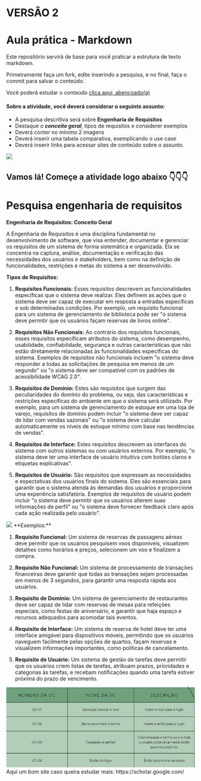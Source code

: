 # VERSÂO 2
# Aula prática - Markdown

Este repositório servirá de base para você praticar a estrutura de texto markdown. 

Primeiramente faça um fork, edite inserindo a pesquisa, e no final, faça o commit para salvar o conteúdo.

Você poderá estudar o conteúdo [clica aqui, abençoado(a)](https://docs.pipz.com/central-de-ajuda/learning-center/guia-basico-de-markdown#open)

#### Sobre a atividade, você deverá considerar o seguinte assunto:

- A pesquisa descritiva será sobre **Engenharia de Requisitos**
- Destaque o **_conceito geral_**, tipos de requisitos e considerer exemplos
- Deverá conter no mínimo 2 imagens
- Deverá inserir uma tabela comparativa, exemplicando o use case
- Deverá inserir links para acessar sites de conteúdo sobre o assunto.

<img src="https://i.kym-cdn.com/photos/images/newsfeed/002/551/084/8af.jpg" width="508px">


## Vamos lá! Começe a atividade logo abaixo 👇👇👇
# Pesquisa engenharia de requisitos
**Engenharia de Requisitos: Conceito Geral**

A Engenharia de Requisitos é uma disciplina fundamental no desenvolvimento de software, que visa entender, documentar e gerenciar os requisitos de um sistema de forma sistemática e organizada. Ela se concentra na captura, análise, documentação e verificação das necessidades dos usuários e stakeholders, bem como na definição de funcionalidades, restrições e metas do sistema a ser desenvolvido. 

**Tipos de Requisitos:**

1. **Requisitos Funcionais:** Esses requisitos descrevem as funcionalidades específicas que o sistema deve realizar. Eles definem as ações que o sistema deve ser capaz de executar em resposta a entradas específicas e sob determinadas condições. Por exemplo, um requisito funcional para um sistema de gerenciamento de biblioteca pode ser "o sistema deve permitir que os usuários façam reservas de livros online".

2. **Requisitos Não Funcionais:** Ao contrário dos requisitos funcionais, esses requisitos especificam atributos do sistema, como desempenho, usabilidade, confiabilidade, segurança e outras características que não estão diretamente relacionadas às funcionalidades específicas do sistema. Exemplos de requisitos não funcionais incluem "o sistema deve responder a todas as solicitações de pesquisa em menos de um segundo" ou "o sistema deve ser compatível com os padrões de acessibilidade WCAG 2.0".

3. **Requisitos de Domínio:** Estes são requisitos que surgem das peculiaridades do domínio do problema, ou seja, das características e restrições específicas do ambiente em que o sistema será utilizado. Por exemplo, para um sistema de gerenciamento de estoque em uma loja de varejo, requisitos de domínio podem incluir "o sistema deve ser capaz de lidar com vendas sazonais" ou "o sistema deve calcular automaticamente os níveis de estoque mínimo com base nas tendências de vendas".

4. **Requisitos de Interface:** Estes requisitos descrevem as interfaces do sistema com outros sistemas ou com usuários externos. Por exemplo, "o sistema deve ter uma interface de usuário intuitiva com botões claros e etiquetas explicativas".

5. **Requisitos de Usuário:** São requisitos que expressam as necessidades e expectativas dos usuários finais do sistema. Eles são essenciais para garantir que o sistema atenda às demandas dos usuários e proporcione uma experiência satisfatória. Exemplos de requisitos de usuário podem incluir "o sistema deve permitir que os usuários alterem suas informações de perfil" ou "o sistema deve fornecer feedback claro após cada ação realizada pelo usuário".
<img src="https://www.devmedia.com.br/imagens/engsoft/artigo6/image06.jpg" width="508px">
**Exemplos:**

1. **Requisito Funcional:** Um sistema de reservas de passagens aéreas deve permitir que os usuários pesquisem voos disponíveis, visualizem detalhes como horários e preços, selecionem um voo e finalizem a compra.

2. **Requisito Não Funcional:** Um sistema de processamento de transações financeiras deve garantir que todas as transações sejam processadas em menos de 3 segundos, para garantir uma resposta rápida aos usuários.

3. **Requisito de Domínio:** Um sistema de gerenciamento de restaurantes deve ser capaz de lidar com reservas de mesas para refeições especiais, como festas de aniversário, e garantir que haja espaço e recursos adequados para acomodar tais eventos.

4. **Requisito de Interface:** Um sistema de reserva de hotel deve ter uma interface amigável para dispositivos móveis, permitindo que os usuários naveguem facilmente pelas opções de quartos, façam reservas e visualizem informações importantes, como políticas de cancelamento.

5. **Requisito de Usuário:** Um sistema de gestão de tarefas deve permitir que os usuários criem listas de tarefas, atribuam prazos, prioridades e categorias às tarefas, e recebam notificações quando uma tarefa estiver próxima do prazo de vencimento.

<img src="https://github.com/Pontual10/aulaMarkdown/blob/main/Captura%20de%20tela%202024-04-02%20115309.png?raw=true" width="508px">
Aqui um bom site caso queira estudar mais: https://scholar.google.com/
